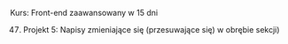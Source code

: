 Kurs: Front-end zaawansowany w 15 dni

47. Projekt 5: Napisy zmieniające się (przesuwające się) w obrębie sekcji)